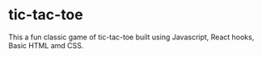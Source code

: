 # tic-tac-toe
This a fun classic game of tic-tac-toe built using Javascript, React hooks, Basic HTML amd CSS.
